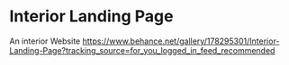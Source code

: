 # Interior Landing Page
 An interior Website
https://www.behance.net/gallery/178295301/Interior-Landing-Page?tracking_source=for_you_logged_in_feed_recommended